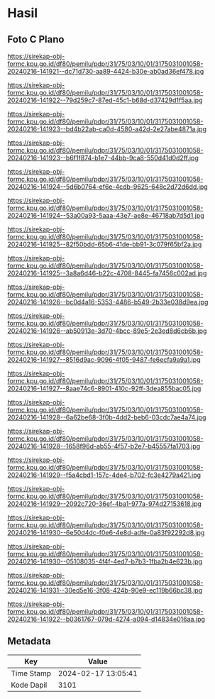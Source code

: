 # Hasil

## Foto C Plano

https://sirekap-obj-formc.kpu.go.id/df80/pemilu/pdpr/31/75/03/10/01/3175031001058-20240216-141921--dc71d730-aa89-4424-b30e-ab0ad36ef478.jpg

https://sirekap-obj-formc.kpu.go.id/df80/pemilu/pdpr/31/75/03/10/01/3175031001058-20240216-141922--79d259c7-87ed-45c1-b68d-d37429d1f5aa.jpg

https://sirekap-obj-formc.kpu.go.id/df80/pemilu/pdpr/31/75/03/10/01/3175031001058-20240216-141923--bd4b22ab-ca0d-4580-a42d-2e27abe4871a.jpg

https://sirekap-obj-formc.kpu.go.id/df80/pemilu/pdpr/31/75/03/10/01/3175031001058-20240216-141923--b6f1f874-b1e7-44bb-9ca8-550d41d0d2ff.jpg

https://sirekap-obj-formc.kpu.go.id/df80/pemilu/pdpr/31/75/03/10/01/3175031001058-20240216-141924--5d6b0764-ef6e-4cdb-9625-648c2d72d6dd.jpg

https://sirekap-obj-formc.kpu.go.id/df80/pemilu/pdpr/31/75/03/10/01/3175031001058-20240216-141924--53a00a93-5aaa-43e7-ae8e-46718ab7d5d1.jpg

https://sirekap-obj-formc.kpu.go.id/df80/pemilu/pdpr/31/75/03/10/01/3175031001058-20240216-141925--82f50bdd-65b6-41de-bb91-3c079f65bf2a.jpg

https://sirekap-obj-formc.kpu.go.id/df80/pemilu/pdpr/31/75/03/10/01/3175031001058-20240216-141925--3a8a6d46-b22c-4708-8445-fa7456c002ad.jpg

https://sirekap-obj-formc.kpu.go.id/df80/pemilu/pdpr/31/75/03/10/01/3175031001058-20240216-141926--bc0d4a16-5353-4486-b549-2b33e038d9ea.jpg

https://sirekap-obj-formc.kpu.go.id/df80/pemilu/pdpr/31/75/03/10/01/3175031001058-20240216-141926--ab50913e-3d70-4bcc-89e5-2e3ed8d6cb6b.jpg

https://sirekap-obj-formc.kpu.go.id/df80/pemilu/pdpr/31/75/03/10/01/3175031001058-20240216-141927--8516d9ac-9096-4f05-9487-fe6ecfa9a9a1.jpg

https://sirekap-obj-formc.kpu.go.id/df80/pemilu/pdpr/31/75/03/10/01/3175031001058-20240216-141927--8aae74c6-8901-410c-92ff-3dea855bac05.jpg

https://sirekap-obj-formc.kpu.go.id/df80/pemilu/pdpr/31/75/03/10/01/3175031001058-20240216-141928--6a62be68-3f0b-4dd2-beb6-03cdc7ae4a74.jpg

https://sirekap-obj-formc.kpu.go.id/df80/pemilu/pdpr/31/75/03/10/01/3175031001058-20240216-141928--1658f96d-ab55-4f57-b2e7-b45557fa1703.jpg

https://sirekap-obj-formc.kpu.go.id/df80/pemilu/pdpr/31/75/03/10/01/3175031001058-20240216-141929--f5a4cbd1-157c-4de4-b702-fc3e4279a421.jpg

https://sirekap-obj-formc.kpu.go.id/df80/pemilu/pdpr/31/75/03/10/01/3175031001058-20240216-141929--2092c720-36ef-4ba1-977a-974d27153618.jpg

https://sirekap-obj-formc.kpu.go.id/df80/pemilu/pdpr/31/75/03/10/01/3175031001058-20240216-141930--6e50d4dc-f0e6-4e8d-adfe-0a83f92292d8.jpg

https://sirekap-obj-formc.kpu.go.id/df80/pemilu/pdpr/31/75/03/10/01/3175031001058-20240216-141930--05108035-4f4f-4ed7-b7b3-1fba2b4e623b.jpg

https://sirekap-obj-formc.kpu.go.id/df80/pemilu/pdpr/31/75/03/10/01/3175031001058-20240216-141931--30ed5e16-3f08-424b-90e9-ec119b66bc38.jpg

https://sirekap-obj-formc.kpu.go.id/df80/pemilu/pdpr/31/75/03/10/01/3175031001058-20240216-141922--b0361767-079d-4274-a094-d14834e016aa.jpg


## Metadata

| Key        | Value               |
| ---------- | ------------------- |
| Time Stamp | 2024-02-17 13:05:41 |
| Kode Dapil | 3101                |



